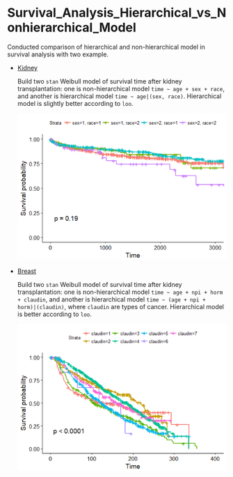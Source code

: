 # Survival_Analysis_Hierarchical_vs_Nonhierarchical_Model

Conducted comparison of hierarchical and non-hierarchical model in survival analysis with two example.

- [Kidney](http://blogs.oregonstate.edu/bida/data-sets-and-code/)

  Build two `stan` Weibull model of survival time after kidney transplantation: one is non-hierarchical model `time ~ age + sex + race`, and another is hierarchical model `time ~ age|(sex, race)`. Hierarchical model is slightly better according to `loo`.

  <p align="center">
    <img src="https://github.com/xiaobw95/Survival_Analysis_Hierarchical_vs_Nonhierarchical_Model/blob/master/group_effect.png" alt=""/>
  </p>

- [Breast](http://www.cbioportal.org/study?id=brca_metabric#clinical)

  Build two `stan` Weibull model of survival time after kidney transplantation: one is non-hierarchical model `time ~ age + npi + horm + claudin`, and another is hierarchical model `time ~ (age + npi + horm)|(claudin)`, where `claudin` are types of cancer. Hierarchical model is better according to `loo`.

  <p align="center">
    <img src="https://github.com/xiaobw95/Survival_Analysis_Hierarchical_vs_Nonhierarchical_Model/blob/master/claudin.png" alt=""/>
  </p>
